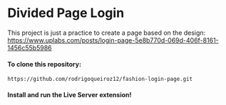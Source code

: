 # Divided Page Login
This project is just a practice to create a page based on the design:
https://www.uplabs.com/posts/login-page-5e8b770d-069d-406f-8161-1456c55b5986

#### To clone this repository:
`https://github.com/rodrigoqueiroz12/fashion-login-page.git`

#### Install and run the **Live Server** extension!